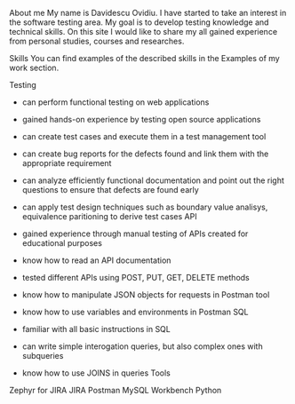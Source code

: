 About me
My name is Davidescu Ovidiu. I have started to take an interest in the software testing area. My goal is to develop testing knowledge and technical skills. On this site I would like to share my all gained experience from personal studies, courses and researches.

Skills
You can find examples of the described skills in the Examples of my work section.

Testing

- can perform functional testing on web applications
- gained hands-on experience by testing open source applications
- can create test cases and execute them in a test management tool
- can create bug reports for the defects found and link them with the appropriate requirement
- can analyze efficiently functional documentation and point out the right questions to ensure that defects are found early
- can apply test design techniques such as boundary value analisys, equivalence paritioning to derive test cases
API

- gained experience through manual testing of APIs created for educational purposes
- know how to read an API documentation
- tested different APIs using POST, PUT, GET, DELETE methods
- know how to manipulate JSON objects for requests in Postman tool
- know how to use variables and environments in Postman
SQL

- familiar with all basic instructions in SQL
- can write simple interogation queries, but also complex ones with subqueries
- know how to use JOINS in queries
Tools

Zephyr for JIRA
JIRA
Postman
MySQL Workbench
Python
